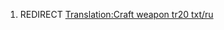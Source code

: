 1.  REDIRECT [Translation:Craft weapon tr20
    txt/ru](Translation:Craft_weapon_tr20_txt/ru "wikilink")